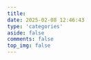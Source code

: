 ```yaml
---
title:
date: 2025-02-08 12:46:43
type: 'categories'
aside: false
comments: false
top_img: false
---
```

